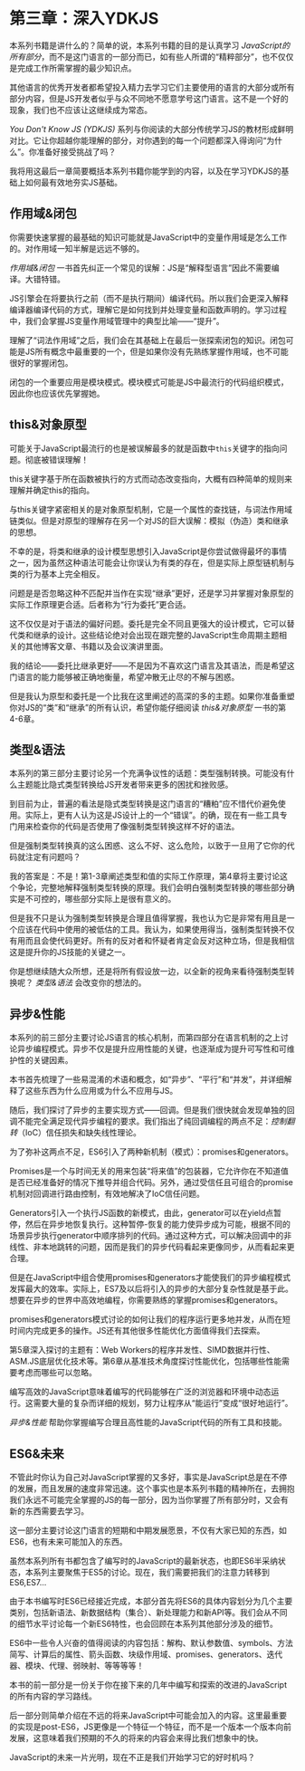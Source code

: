 # 第三章：深入YDKJS

本系列书籍是讲什么的？简单的说，本系列书籍的目的是认真学习 *JavaScript的所有部分*，而不是这门语言的一部分而已，如有些人所谓的“精粹部分”，也不仅仅是完成工作所需掌握的最少知识点。

其他语言的优秀开发者都希望投入精力去学习它们主要使用的语言的大部分或所有部分内容，但是JS开发者似乎与众不同地不愿意学号这门语言。这不是一个好的现象，我们也不应该让这继续成为常态。

*You Don't Know JS (YDKJS)* 系列与你阅读的大部分传统学习JS的教材形成鲜明对比。它让你超越你能理解的部分，对你遇到的每一个问题都深入得询问“为什么”。你准备好接受挑战了吗？

我将用这最后一章简要概括本系列书籍你能学到的内容，以及在学习YDKJS的基础上如何最有效地夯实JS基础。

## 作用域&闭包

你需要快速掌握的最基础的知识可能就是JavaScript中的变量作用域是怎么工作的。对作用域一知半解是远远不够的。

*作用域&闭包* 一书首先纠正一个常见的误解：JS是“解释型语言”因此不需要编译。大错特错。

JS引擎会在将要执行之前（而不是执行期间）编译代码。所以我们会更深入解释编译器编译代码的方式，理解它是如何找到并处理变量和函数声明的。学习过程中，我们会掌握JS变量作用域管理中的典型比喻——“提升”。

理解了“词法作用域”之后，我们会在其基础上在最后一张探索闭包的知识。闭包可能是JS所有概念中最重要的一个，但是如果你没有先熟练掌握作用域，也不可能很好的掌握闭包。

闭包的一个重要应用是模块模式。模块模式可能是JS中最流行的代码组织模式，因此你也应该优先掌握她。

## this&对象原型

可能关于JavaScript最流行的也是被误解最多的就是函数中`this`关键字的指向问题。彻底被错误理解！

this关键字基于所在函数被执行的方式而动态改变指向，大概有四种简单的规则来理解并确定this的指向。

与this关键字紧密相关的是对象原型机制，它是一个属性的查找链，与词法作用域链类似。但是对原型的理解存在另一个对JS的巨大误解：模拟（伪造）类和继承的思想。

不幸的是，将类和继承的设计模型思想引入JavaScript是你尝试做得最坏的事情之一，因为虽然这种语法可能会让你误认为有类的存在，但是实际上原型链机制与类的行为基本上完全相反。

问题是是否忽略这种不匹配并当作在实现“继承”更好，还是学习并掌握对象原型的实际工作原理更合适。后者称为“行为委托”更合适。

这不仅仅是对于语法的偏好问题。委托是完全不同且更强大的设计模式，它可以替代类和继承的设计。这些结论绝对会出现在跟完整的JavaScript生命周期主题相关的其他博客文章、书籍以及会议演讲里面。

我的结论——委托比继承更好——不是因为不喜欢这门语言及其语法，而是希望这门语言的能力能够被正确地衡量，希望冲散无止尽的不解与困惑。

但是我认为原型和委托是一个比我在这里阐述的高深的多的主题。如果你准备重塑你对JS的“类”和“继承”的所有认识，希望你能仔细阅读 *this&对象原型* 一书的第4-6章。

## 类型&语法

本系列的第三部分主要讨论另一个充满争议性的话题：类型强制转换。可能没有什么主题能比隐式类型转换给JS开发者带来更多的困扰和挫败感。

到目前为止，普遍的看法是隐式类型转换是这门语言的“糟粕”应不惜代价避免使用。实际上，更有人认为这是JS设计上的一个“错误”。的确，现在有一些工具专门用来检查你的代码是否使用了像强制类型转换这样不好的语法。

但是强制类型转换真的这么困惑、这么不好、这么危险，以致于一旦用了它你的代码就注定有问题吗？

我的答案是：不是！第1-3章阐述类型和值的实际工作原理，第4章将主要讨论这个争论，完整地解释强制类型转换的原理。我们会明白强制类型转换的哪些部分确实是不可控的，哪些部分实际上是很有意义的。

但是我不只是认为强制类型转换是合理且值得掌握，我也认为它是非常有用且是一个应该在代码中使用的被低估的工具。我认为，如果使用得当，强制类型转换不仅有用而且会使代码更好。所有的反对者和怀疑者肯定会反对这种立场，但是我相信这是提升你的JS技能的关键之一。

你是想继续随大众所想，还是将所有假设放一边，以全新的视角来看待强制类型转换呢？ *类型&语法* 会改变你的想法的。

## 异步&性能

本系列的前三部分主要讨论JS语言的核心机制，而第四部分在语言机制的之上讨论异步编程模式。异步不仅是提升应用性能的关键，也逐渐成为提升可写性和可维护性的关键因素。

本书首先梳理了一些易混淆的术语和概念，如“异步”、“平行”和“并发”，并详细解释了这些东西为什么应用或为什么不应用与JS。

随后，我们探讨了异步的主要实现方式——回调。但是我们很快就会发现单独的回调不能完全满足现代异步编程的要求。我们指出了纯回调编程的两点不足：*控制翻转*（IoC）信任损失和缺失线性理论。

为了弥补这两点不足，ES6引入了两种新机制（模式）：promises和generators。

Promises是一个与时间无关的用来包装“将来值”的包装器，它允许你在不知道值是否已经准备好的情况下推导并组合代码。另外，通过受信任且可组合的promise机制对回调进行路由控制，有效地解决了IoC信任问题。

Generators引入一个执行JS函数的新模式，由此，generator可以在yield点暂停，然后在异步地恢复执行。这种暂停-恢复的能力使异步成为可能，根据不同的场景异步执行generator中顺序排列的代码。通过这种方式，可以解决回调中的非线性、非本地跳转的问题，因而是我们的异步代码看起来更像同步，从而看起来更合理。

但是在JavaScript中组合使用promises和generators才能使我们的异步编程模式发挥最大的效率。实际上，ES7及以后将引入的异步的大部分复杂性就是基于此。想要在异步的世界中高效地编程，你需要熟练的掌握promises和generators。

promises和generators模式讨论的如何让我们的程序运行更多地并发，从而在短时间内完成更多的操作。JS还有其他很多性能优化方面值得我们去探索。

第5章深入探讨的主题有：Web Workers的程序并发性、SIMD数据并行性、ASM.JS底层优化技术等。第6章从基准技术角度探讨性能优化，包括哪些性能需要考虑而哪些可以忽略。

编写高效的JavaScript意味着编写的代码能够在广泛的浏览器和环境中动态运行。这需要大量的复杂而详细的规划，努力让程序从“能运行”变成“很好地运行”。

*异步&性能* 帮助你掌握编写合理且高性能的JavaScript代码的所有工具和技能。

## ES6&未来

不管此时你认为自己对JavaScript掌握的又多好，事实是JavaScript总是在不停的发展，而且发展的速度非常迅速。这个事实也是本系列书籍的精神所在，去拥抱我们永远不可能完全掌握的JS的每一部分，因为当你掌握了所有部分时，又会有新的东西需要去学习。

这一部分主要讨论这门语言的短期和中期发展愿景，不仅有大家已知的东西，如ES6，也有未来可能加入的东西。

虽然本系列所有书都包含了编写时的JavaScript的最新状态，也即ES6半采纳状态，本系列主要聚焦于ES5的讨论。现在，我们需要把我们的注意力转移到ES6,ES7...

由于本书编写时ES6已经接近完成，本部分首先将ES6的具体内容划分为几个主要类别，包括新语法、新数据结构（集合）、新处理能力和新API等。我们会从不同的细节水平讨论每一个新ES6特性，也会回顾在本系列其他部分涉及的细节。

ES6中一些令人兴奋的值得阅读的内容包括：解构、默认参数值、symbols、方法简写、计算后的属性、箭头函数、块级作用域、promises、generators、迭代器、模块、代理、弱映射、等等等等！

本书的前一部分是一份关于你在接下来的几年中编写和探索的改进的JavaScript的所有内容的学习路线。

后一部分则简单介绍在不远的将来JavaScript中可能会加入的内容。这里最重要的实现是post-ES6，JS更像是一个特征一个特征，而不是一个版本一个版本向前发展，这意味着我们预期的不久的将来的内容会来得比我们想象中的快。

JavaScript的未来一片光明，现在不正是我们开始学习它的好时机吗？